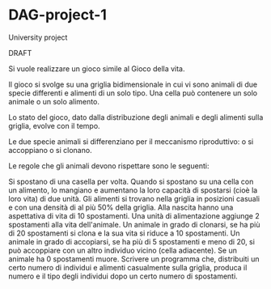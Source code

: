 # DAG-project-1
University project

DRAFT

Si vuole realizzare un gioco simile al Gioco della vita.

Il gioco si svolge su una griglia bidimensionale in cui vi sono animali di due specie differenti e alimenti di un solo tipo. Una cella può contenere un solo animale o un solo alimento.

Lo stato del gioco, dato dalla distribuzione degli animali e degli alimenti sulla griglia, evolve con il tempo.

Le due specie animali si differenziano per il meccanismo riproduttivo: o si accoppiano o si clonano.

Le regole che gli animali devono rispettare sono le seguenti:

Si spostano di una casella per volta.
Quando si spostano su una cella con un alimento, lo mangiano e aumentano la loro capacità di spostarsi (cioè la loro vita) di due unità. Gli alimenti si trovano nella griglia in posizioni casuali e con una densità di al più 50% della griglia.
Alla nascita hanno una aspettativa di vita di 10 spostamenti.
Una unità di alimentazione aggiunge 2 spostamenti alla vita dell'animale.
Un animale in grado di clonarsi, se ha più di 20 spostamenti si clona e la sua vita si riduce a 10 spostamenti.
Un animale in grado di accopiarsi, se ha più di 5 spostamenti e meno di 20, si può accoppiare con un altro individuo vicino (cella adiacente).
Se un animale ha 0 spostamenti muore.
Scrivere un programma che, distribuiti un certo numero di individui e alimenti casualmente sulla griglia, produca il numero e il tipo degli individui dopo un certo numero di spostamenti.
